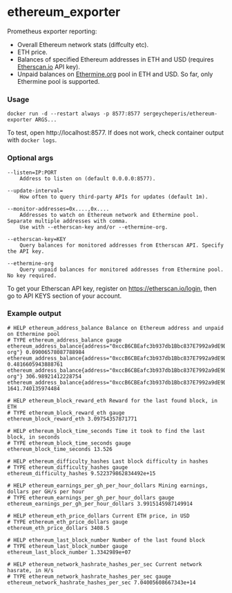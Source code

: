 # ethereum_exporter

Prometheus exporter reporting:
- Overall Ethereum network stats (diffculty etc).
- ETH price.
- Balances of specified Ethereum addresses in ETH and USD (requires [Etherscan.io](https://etherscan.io/) API key).
- Unpaid balances on [Ethermine.org](https://ethermine.org) pool in ETH and USD. So far, only Ethermine pool is supported.

### Usage

```
docker run -d --restart always -p 8577:8577 sergeycheperis/ethereum-exporter ARGS...
```
To test, open http://localhost:8577. If does not work, check container output with `docker logs`.


### Optional args

```
--listen=IP:PORT
    Address to listen on (default 0.0.0.0:8577).

--update-interval=
    How often to query third-party APIs for updates (default 1m).
    
--monitor-addresses=0x....,0x....
    Addresses to watch on Ethereum network and Ethermine pool. Separate multiple addresses with comma.
    Use with --etherscan-key and/or --ethermine-org.
    
--etherscan-key=KEY
    Query balances for monitored addresses from Etherscan API. Specify the API key.
    
--ethermine-org
    Query unpaid balances for monitored addresses from Ethermine pool. No key required.
```

To get your Etherscan API key, register on https://etherscan.io/login, then go to API KEYS section of your account.

### Example output

```
# HELP ethereum_address_balance Balance on Ethereum address and unpaid on Ethermine pool
# TYPE ethereum_address_balance gauge
ethereum_address_balance{address="0xccB6CBEafc3b937db1Bbc837E7992a9dE9D34Aa4",currency="ETH",location="ethermine-org"} 0.09006578087788984
ethereum_address_balance{address="0xccB6CBEafc3b937db1Bbc837E7992a9dE9D34Aa4",currency="ETH",location="wallet"} 0.4816605943888761
ethereum_address_balance{address="0xccB6CBEafc3b937db1Bbc837E7992a9dE9D34Aa4",currency="USD",location="ethermine-org"} 306.98921412228754
ethereum_address_balance{address="0xccB6CBEafc3b937db1Bbc837E7992a9dE9D34Aa4",currency="USD",location="wallet"} 1641.740135974484

# HELP ethereum_block_reward_eth Reward for the last found block, in ETH
# TYPE ethereum_block_reward_eth gauge
ethereum_block_reward_eth 3.09754357871771

# HELP ethereum_block_time_seconds Time it took to find the last block, in seconds
# TYPE ethereum_block_time_seconds gauge
ethereum_block_time_seconds 13.526

# HELP ethereum_difficulty_hashes Last block difficulty in hashes
# TYPE ethereum_difficulty_hashes gauge
ethereum_difficulty_hashes 9.522379862834492e+15

# HELP ethereum_earnings_per_gh_per_hour_dollars Mining earnings, dollars per GH/s per hour
# TYPE ethereum_earnings_per_gh_per_hour_dollars gauge
ethereum_earnings_per_gh_per_hour_dollars 3.9915145987149914

# HELP ethereum_eth_price_dollars Current ETH price, in USD
# TYPE ethereum_eth_price_dollars gauge
ethereum_eth_price_dollars 3408.5

# HELP ethereum_last_block_number Number of the last found block
# TYPE ethereum_last_block_number gauge
ethereum_last_block_number 1.3342989e+07

# HELP ethereum_network_hashrate_hashes_per_sec Current network hasrate, in H/s
# TYPE ethereum_network_hashrate_hashes_per_sec gauge
ethereum_network_hashrate_hashes_per_sec 7.04005608667343e+14
```

